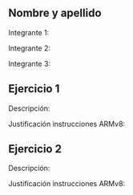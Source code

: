 ## Nombre y apellido 
Integrante 1: 

Integrante 2:

Integrante 3:


## Ejercicio 1
Descripción:

Justificación instrucciones ARMv8:


## Ejercicio 2
Descripción:

Justificación instrucciones ARMv8:



